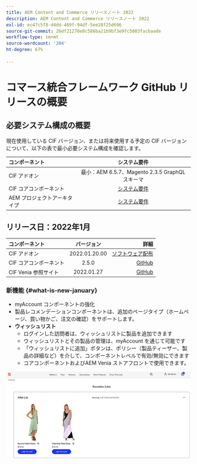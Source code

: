 ```yaml
---
title: AEM Content and Commerce リリースノート 2022
description: AEM Content and Commerce リリースノート 2022
exl-id: ec47c5f8-d4dd-469f-94df-5ee28f25d696
source-git-commit: 26df21270e8c586ba21b9bf3e9fc5003facbaade
workflow-type: tm+mt
source-wordcount: '204'
ht-degree: 67%

---
```


# コマース統合フレームワーク GitHub リリースの概要

## 必要システム構成の概要

現在使用している CIF バージョン、または将来使用する予定の CIF バージョンについて、以下の表で最小必要システム構成を確認します。

| コンポーネント | システム要件 |
|:-------|:-----:|
| CIF アドオン | 最小：AEM 6.5.7、Magento 2.3.5 GraphQL スキーマ |
| CIF コアコンポーネント | [システム要件](https://github.com/adobe/aem-core-cif-components/blob/master/VERSIONS.md) |
| AEM プロジェクトアーキタイプ | [システム要件](https://github.com/adobe/aem-project-archetype/blob/master/VERSIONS.md) |

## リリース日：2022年1月

| コンポーネント | バージョン | 詳細 |
|:-------|:-----:|---------------------:|
| CIF アドオン | 2022.01.20.00 | [ソフトウェア配布](https://experience.adobe.com/#/downloads/content/software-distribution/en/aem.html?package=%2Fcontent%2Fsoftware-distribution%2Fen%2Fdetails.html%2Fcontent%2Fdam%2Faem%2Fpublic%2Faem-commerce-addon-65-2022.01.20.00.zip) |
| CIF コアコンポーネント | 2.5.0 | [GitHub](https://github.com/adobe/aem-core-cif-components/releases/tag/core-cif-components-reactor-2.5.0) |
| CIF Venia 参照サイト | 2022.01.27 | [GitHub](https://github.com/adobe/aem-cif-guides-venia/releases/tag/venia-2022.01.27) |

### 新機能 {#what-is-new-january}

* myAccount コンポーネントの強化
* 製品レコメンデーションコンポーネントは、追加のページタイプ（ホームページ、買い物かご、注文の確認）をサポートします。
* **ウィッシュリスト**
   * ログインした訪問者は、ウィッシュリストに製品を追加できます
   * ウィッシュリストとその製品の管理は、myAccount を通じて可能です
   * 「ウィッシュリストに追加」ボタンは、ポリシー（製品ティーザー、製品の詳細など）を介して、コンポーネントレベルで有効/無効にできます
   * コアコンポーネントおよびAEM Venia ストアフロントで使用できます。

![ウィッシュリスト](/help/assets/CIF/wishlist.png)

